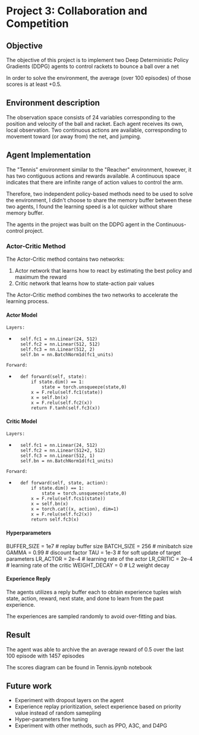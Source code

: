 # Project 3: Collaboration and Competition


## Objective
The objective of this project is to implement two Deep Deterministic Policy Gradients (DDPG) agents to control rackets to bounce a ball over a net

In order to solve the environment, the average (over 100 episodes) of those scores is at least +0.5.

## Environment description 
The observation space consists of 24 variables corresponding to the position and velocity of the ball and racket. Each agent receives its own, local observation. Two continuous actions are available, corresponding to movement toward (or away from) the net, and jumping. 

## Agent Implementation

The "Tennis" environment similar to the "Reacher" environment, however, it has two contiguous actions and rewards available. A continuous space indicates that there are infinite range of action values to control the arm.

Therefore, two independent policy-based methods need to be used to solve the environment, I didn't choose to share the memory buffer between these two agents, I found the learning speed is a lot quicker without share memory buffer.

The agents in the project was built on the DDPG agent in the Continuous-control project.

### Actor-Critic Method

The Actor-Critic method contains two networks:

1. Actor network that learns how to react by estimating the best policy and maximum the reward
2. Critic network that learns how to state-action pair values

The Actor-Critic method combines the two networks to accelerate the learning process.

#### Actor Model

`Layers:`
-       self.fc1 = nn.Linear(24, 512)
        self.fc2 = nn.Linear(512, 512)
        self.fc3 = nn.Linear(512, 2)
        self.bn = nn.BatchNorm1d(fc1_units)
`Forward:`
-       def forward(self, state):
            if state.dim() == 1:
                state = torch.unsqueeze(state,0)
            x = F.relu(self.fc1(state))
            x = self.bn(x)
            x = F.relu(self.fc2(x))
            return F.tanh(self.fc3(x))


#### Critic Model
`Layers:`
-       self.fc1 = nn.Linear(24, 512)
        self.fc2 = nn.Linear(512+2, 512)
        self.fc3 = nn.Linear(512, 1)
        self.bn = nn.BatchNorm1d(fc1_units)
`Forward:`
-       def forward(self, state, action):
            if state.dim() == 1:
                state = torch.unsqueeze(state,0)
            x = F.relu(self.fcs1(state))
            x = self.bn(x)
            x = torch.cat((x, action), dim=1)
            x = F.relu(self.fc2(x))
            return self.fc3(x)

#### Hyperparameters

BUFFER_SIZE = 1e7  # replay buffer size
BATCH_SIZE = 256        # minibatch size
GAMMA = 0.99            # discount factor
TAU = 1e-3              # for soft update of target parameters
LR_ACTOR = 2e-4         # learning rate of the actor 
LR_CRITIC = 2e-4        # learning rate of the critic
WEIGHT_DECAY = 0        # L2 weight decay

#### Experience Reply

The agents utilizes a reply buffer each to obtain experience tuples wish state, action, reward, next state, and done to learn from the past experience.

The experiences are sampled randomly to avoid over-fitting and bias.

## Result

The agent was able to archive the an average reward of 0.5 over the last 100 episode with 1457 episodes

The scores diagram can be found in Tennis.ipynb notebook

## Future work
- Experiment with dropout layers on the agent
- Experience replay prioritization, select experience based on priority value instead of random samepling
- Hyper-parameters fine tuning
- Experiment with other methods, such as PPO, A3C, and D4PG



